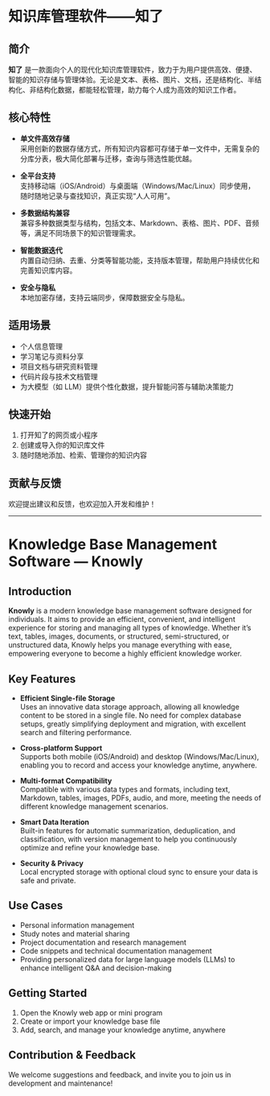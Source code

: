 # 知识库管理软件——知了

## 简介

**知了** 是一款面向个人的现代化知识库管理软件，致力于为用户提供高效、便捷、智能的知识存储与管理体验。无论是文本、表格、图片、文档，还是结构化、半结构化、非结构化数据，都能轻松管理，助力每个人成为高效的知识工作者。

## 核心特性

- **单文件高效存储**  
  采用创新的数据存储方式，所有知识内容都可存储于单一文件中，无需复杂的分库分表，极大简化部署与迁移，查询与筛选性能优越。

- **全平台支持**  
  支持移动端（iOS/Android）与桌面端（Windows/Mac/Linux）同步使用，随时随地记录与查找知识，真正实现“人人可用”。

- **多数据结构兼容**  
  兼容多种数据类型与结构，包括文本、Markdown、表格、图片、PDF、音频等，满足不同场景下的知识管理需求。

- **智能数据迭代**  
  内置自动归纳、去重、分类等智能功能，支持版本管理，帮助用户持续优化和完善知识库内容。

- **安全与隐私**  
  本地加密存储，支持云端同步，保障数据安全与隐私。

## 适用场景

- 个人信息管理
- 学习笔记与资料分享
- 项目文档与研究资料管理
- 代码片段与技术文档管理
- 为大模型（如 LLM）提供个性化数据，提升智能问答与辅助决策能力

## 快速开始

1. 打开知了的网页或小程序
2. 创建或导入你的知识库文件
3. 随时随地添加、检索、管理你的知识内容

## 贡献与反馈

欢迎提出建议和反馈，也欢迎加入开发和维护！

---

# Knowledge Base Management Software — Knowly

## Introduction

**Knowly** is a modern knowledge base management software designed for individuals. It aims to provide an efficient, convenient, and intelligent experience for storing and managing all types of knowledge. Whether it’s text, tables, images, documents, or structured, semi-structured, or unstructured data, Knowly helps you manage everything with ease, empowering everyone to become a highly efficient knowledge worker.

## Key Features

- **Efficient Single-file Storage**  
  Uses an innovative data storage approach, allowing all knowledge content to be stored in a single file. No need for complex database setups, greatly simplifying deployment and migration, with excellent search and filtering performance.

- **Cross-platform Support**  
  Supports both mobile (iOS/Android) and desktop (Windows/Mac/Linux), enabling you to record and access your knowledge anytime, anywhere.

- **Multi-format Compatibility**  
  Compatible with various data types and formats, including text, Markdown, tables, images, PDFs, audio, and more, meeting the needs of different knowledge management scenarios.

- **Smart Data Iteration**  
  Built-in features for automatic summarization, deduplication, and classification, with version management to help you continuously optimize and refine your knowledge base.

- **Security & Privacy**  
  Local encrypted storage with optional cloud sync to ensure your data is safe and private.

## Use Cases

- Personal information management
- Study notes and material sharing
- Project documentation and research management
- Code snippets and technical documentation management
- Providing personalized data for large language models (LLMs) to enhance intelligent Q&A and decision-making

## Getting Started

1. Open the Knowly web app or mini program
2. Create or import your knowledge base file
3. Add, search, and manage your knowledge anytime, anywhere

## Contribution & Feedback

We welcome suggestions and feedback, and invite you to join us in development and maintenance!
